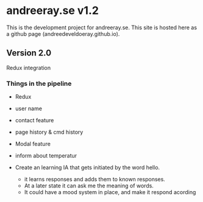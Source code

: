 <!--
@Author: Andreee "DevelDoe" Ray
@Date:   2017-02-18T23:58:38+01:00
@Email:  me@andreeray.se
@Filename: readme.md
@Last modified by:   develdoe
@Last modified time: 2017-03-10T04:19:07+01:00
-->



# andreeray.se v1.2

This is the development project for andreeray.se. This site is hosted here as a github page (andreedeveldoeray.github.io).

## Version 2.0

Redux integration


### Things in the pipeline

* Redux
 * user name
 * contact feature
 * page history & cmd history

* Modal feature
 * inform about temperatur

* Create an learning IA that gets initiated by the word hello.
    * it learns responses and adds them to known responses.
    * At a later state it can ask me the meaning of words.
    * It could have a mood system in place, and make it respond acording
